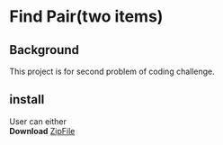 # Find Pair(two items)

## Background
This project is for second problem of coding challenge. 

## install
User can either<br>
<strong>Download</strong> [ZipFile](https://github.com/andywan2016/findPair/archive/master.zip)






